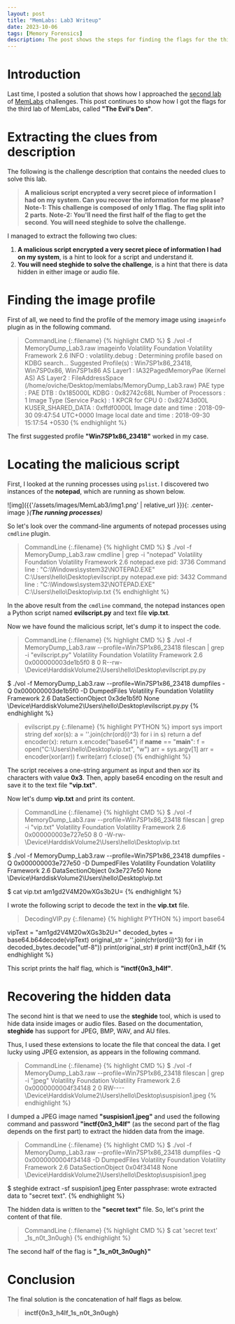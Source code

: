 ```yaml
---
layout: post
title: "MemLabs: Lab3 Writeup"
date: 2023-10-06
tags: [Memory Forensics] 
description: The post shows the steps for finding the flags for the third challenge of MemLabs.
---
```


# Introduction

Last time, I posted a solution that shows how I approached the [second lab](https://oviche.github.io/2023/10/MemLabs2/) of [MemLabs](https://github.com/stuxnet999/MemLabs/tree/master) challenges. This post continues to show how I got the flags for the third lab of MemLabs, called **"The Evil's Den"**.

# Extracting the clues from description

The following is the challenge description that contains the needed clues to solve this lab.

> **A malicious script encrypted a very secret piece of information I had on my system. Can you recover the information for me please?**
> **Note-1: This challenge is composed of only 1 flag. The flag split into 2 parts**.
> **Note-2: You'll need the first half of the flag to get the second**.
> **You will need steghide to solve the challenge.**

I managed to extract the following two clues:
1. **A malicious script encrypted a very secret piece of information I had on my system**, is a hint to look for a script and understand it.
2. **You will need steghide to solve the challenge**, is a hint that there is data hidden in either image or audio file.

# Finding the image profile

First of all, we need to find the profile of the memory image using `imageinfo` plugin as in the following command.

> CommandLine 
{:.filename}
{% highlight CMD %}
$ ./vol -f MemoryDump_Lab3.raw imageinfo
Volatility Foundation Volatility Framework 2.6
INFO    : volatility.debug    : Determining profile based on KDBG search...
          Suggested Profile(s) : Win7SP1x86_23418, Win7SP0x86, Win7SP1x86
                     AS Layer1 : IA32PagedMemoryPae (Kernel AS)
                     AS Layer2 : FileAddressSpace (/home/oviche/Desktop/memlabs/MemoryDump_Lab3.raw)
                      PAE type : PAE
                           DTB : 0x185000L
                          KDBG : 0x82742c68L
          Number of Processors : 1
     Image Type (Service Pack) : 1
                KPCR for CPU 0 : 0x82743d00L
             KUSER_SHARED_DATA : 0xffdf0000L
           Image date and time : 2018-09-30 09:47:54 UTC+0000
     Image local date and time : 2018-09-30 15:17:54 +0530
{% endhighlight %}

The first suggested profile **"Win7SP1x86_23418"** worked in my case.

# Locating the malicious script

First, I looked at the running processes using `pslist`. I discovered two instances of the **notepad**, which are running as shown below.

![img]({{'/assets/images/MemLab3/img1.png' | relative_url }}){: .center-image }*(**The running processes**)*

So let's look over the command-line arguments of notepad processes using `cmdline` plugin.

> CommandLine 
{:.filename}
{% highlight CMD %}
$ ./vol -f MemoryDump_Lab3.raw cmdline | grep -i "notepad"
Volatility Foundation Volatility Framework 2.6
notepad.exe pid:   3736
Command line : "C:\Windows\system32\NOTEPAD.EXE" C:\Users\hello\Desktop\evilscript.py
notepad.exe pid:   3432
Command line : "C:\Windows\system32\NOTEPAD.EXE" C:\Users\hello\Desktop\vip.txt
{% endhighlight %}

In the above result from the `cmdline` command, the notepad instances open a Python script named **evilscript.py** and text file **vip.txt**.

Now we have found the malicious script, let's dump it to inspect the code.
> CommandLine 
{:.filename}
{% highlight CMD %}
$ ./vol -f MemoryDump_Lab3.raw --profile=Win7SP1x86_23418 filescan | grep -i "evilscript.py"
Volatility Foundation Volatility Framework 2.6
0x000000003de1b5f0      8      0 R--rw- \Device\HarddiskVolume2\Users\hello\Desktop\evilscript.py.py

$ ./vol -f MemoryDump_Lab3.raw --profile=Win7SP1x86_23418 dumpfiles -Q 0x000000003de1b5f0 -D DumpedFiles
Volatility Foundation Volatility Framework 2.6
DataSectionObject 0x3de1b5f0   None   \Device\HarddiskVolume2\Users\hello\Desktop\evilscript.py.py
{% endhighlight %}

> evilscript.py 
{:.filename}
{% highlight PYTHON %}
import sys
import string
def xor(s):
        a = ''.join(chr(ord(i)^3) for i in s)
        return a
def encoder(x):
        return x.encode("base64")
if __name__ == "__main__":
        f = open("C:\\Users\\hello\\Desktop\\vip.txt", "w")
        arr = sys.argv[1]
        arr = encoder(xor(arr))
        f.write(arr)
        f.close()
{% endhighlight %}

The script receives a one-string argument as input and then xor its characters with value **0x3**. Then, apply base64 encoding on the result and save it to the text file **"vip.txt"**. 

Now let's dump **vip.txt** and print its content.

> CommandLine 
{:.filename}
{% highlight CMD %}
$ ./vol -f MemoryDump_Lab3.raw --profile=Win7SP1x86_23418 filescan | grep -i "vip.txt"
Volatility Foundation Volatility Framework 2.6
0x000000003e727e50      8      0 -W-rw- \Device\HarddiskVolume2\Users\hello\Desktop\vip.txt

$ ./vol -f MemoryDump_Lab3.raw --profile=Win7SP1x86_23418 dumpfiles -Q 0x000000003e727e50 -D DumpedFiles
Volatility Foundation Volatility Framework 2.6
DataSectionObject 0x3e727e50   None   \Device\HarddiskVolume2\Users\hello\Desktop\vip.txt

$ cat vip.txt 
am1gd2V4M20wXGs3b2U=
{% endhighlight %}

I wrote the following script to decode the text in the **vip.txt** file.

> DecodingVIP.py 
{:.filename}
{% highlight PYTHON %}
import base64

vipText = "am1gd2V4M20wXGs3b2U="
decoded_bytes = base64.b64decode(vipText)
original_str = ''.join(chr(ord(i)^3) for i in decoded_bytes.decode("utf-8"))
print(original_str) # print inctf{0n3_h4lf
{% endhighlight %}

This script prints the half flag, which is **"inctf{0n3\_h4lf"**.


# Recovering the hidden data

The second hint is that we need to use the **steghide** tool, which is used to hide data inside images or audio files. Based on the documentation, **steghide** has support for JPEG, BMP, WAV, and AU files.

Thus, I used these extensions to locate the file that conceal the data. I get lucky using JPEG extension, as appears in the following command.

> CommandLine 
{:.filename}
{% highlight CMD %}
$ ./vol -f MemoryDump_Lab3.raw --profile=Win7SP1x86_23418 filescan | grep -i "jpeg"
Volatility Foundation Volatility Framework 2.6
0x0000000004f34148      2      0 RW---- \Device\HarddiskVolume2\Users\hello\Desktop\suspision1.jpeg
{% endhighlight %}

I dumped a JPEG image named **"suspision1.jpeg"** and used the following command and password **"inctf{0n3\_h4lf"** (as the second part of the flag depends on the first part) to extract the hidden data from the image.

> CommandLine 
{:.filename}
{% highlight CMD %}
$ ./vol -f MemoryDump_Lab3.raw --profile=Win7SP1x86_23418 dumpfiles -Q 0x0000000004f34148 -D DumpedFiles
Volatility Foundation Volatility Framework 2.6
DataSectionObject 0x04f34148   None   \Device\HarddiskVolume2\Users\hello\Desktop\suspision1.jpeg

$ steghide extract -sf suspision1.jpeg
Enter passphrase:
wrote extracted data to "secret text".
{% endhighlight %}

The hidden data is written to the **"secret text"** file. So, let's print the content of that file.
> CommandLine 
{:.filename}
{% highlight CMD %}
$ cat 'secret text'
_1s_n0t_3n0ugh}
{% endhighlight %}

The second half of the flag is **"_1s_n0t_3n0ugh}"**

# Conclusion

The final solution is the concatenation of half flags as below.
>**inctf{0n3_h4lf_1s_n0t_3n0ugh}**






